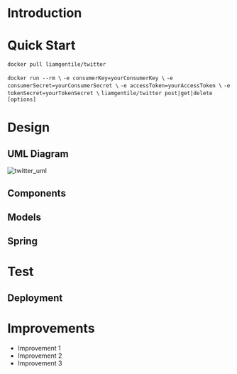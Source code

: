 # Introduction

# Quick Start

`docker pull liamgentile/twitter`

`docker run --rm \`
`-e consumerKey=yourConsumerKey \`
`-e consumerSecret=yourConsumerSecret \`
`-e accessToken=yourAccessToken \`
`-e tokenSecret=yourTokenSecret \`
`liamgentile/twitter post|get|delete [options]`

# Design

## UML Diagram

![twitter_uml](https://user-images.githubusercontent.com/80293145/146214683-49547761-8d79-47a7-9a2d-2e722135ffc6.png)


## Components

## Models

## Spring

# Test

## Deployment

# Improvements

- Improvement 1
- Improvement 2
- Improvement 3
